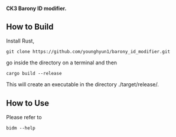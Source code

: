 #### CK3 Barony ID modifier.

## How to Build
Install Rust,
```
git clone https://github.com/younghyun1/barony_id_modifier.git
```
go inside the directory on a terminal and then
```
cargo build --release
```

This will create an executable in the directory ./target/release/.

## How to Use
Please refer to
```
bidm --help
```